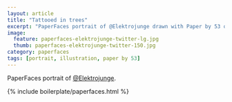 ```yaml
---
layout: article
title: "Tattooed in trees"
excerpt: "PaperFaces portrait of @Elektrojunge drawn with Paper by 53 on an iPad."
image: 
  feature: paperfaces-elektrojunge-twitter-lg.jpg
  thumb: paperfaces-elektrojunge-twitter-150.jpg
category: paperfaces
tags: [portrait, illustration, paper by 53]
---
```


PaperFaces portrait of [@Elektrojunge](http://twitter.com/Elektrojunge).

{% include boilerplate/paperfaces.html %}